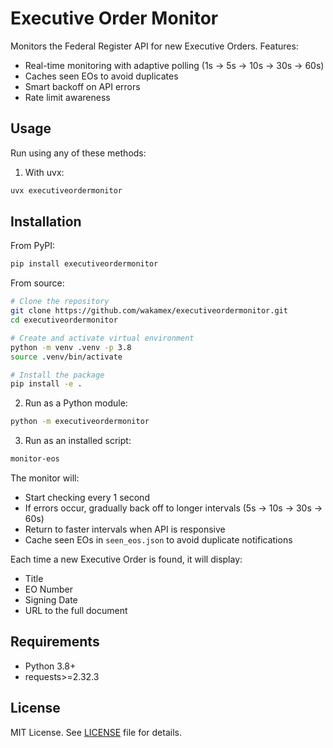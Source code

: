 # Executive Order Monitor

Monitors the Federal Register API for new Executive Orders. Features:
- Real-time monitoring with adaptive polling (1s → 5s → 10s → 30s → 60s)
- Caches seen EOs to avoid duplicates
- Smart backoff on API errors
- Rate limit awareness

## Usage

Run using any of these methods:

1. With uvx:
```bash
uvx executiveordermonitor
```

## Installation

From PyPI:
```bash
pip install executiveordermonitor
```

From source:
```bash
# Clone the repository
git clone https://github.com/wakamex/executiveordermonitor.git
cd executiveordermonitor

# Create and activate virtual environment
python -m venv .venv -p 3.8
source .venv/bin/activate

# Install the package
pip install -e .
```

2. Run as a Python module:
```bash
python -m executiveordermonitor
```

3. Run as an installed script:
```bash
monitor-eos
```

The monitor will:
- Start checking every 1 second
- If errors occur, gradually back off to longer intervals (5s → 10s → 30s → 60s)
- Return to faster intervals when API is responsive
- Cache seen EOs in `seen_eos.json` to avoid duplicate notifications

Each time a new Executive Order is found, it will display:
- Title
- EO Number
- Signing Date
- URL to the full document

## Requirements
- Python 3.8+
- requests>=2.32.3

## License
MIT License. See [LICENSE](LICENSE) file for details.
